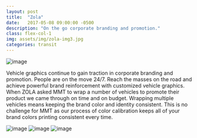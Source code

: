 ```yaml
---
layout: post
title:  "Zola"
date:   2017-05-08 09:00:00 -0500
description: "On the go corporate branding and promotion."
class: flex-col-1
img: assets/img/zola-img3.jpg
categories: transit
---
```

![image](../../assets/img/zola-hero.jpg "Zola hero image")

<span>V</span>ehicle graphics continue to gain traction in corporate branding and promotion. People are on the move 24/7. Reach the masses on the road and achieve powerful brand reinforcement with customized vehicle graphics. When ZOLA asked MMT to wrap a number of vehicles to promote their product we came through on time and on budget. Wrapping multiple vehicles means keeping the brand color and identity consistent. This is no challenge for MMT as our process of color calibration keeps all of your brand colors printing consistent every time.


![image](../../assets/img/zola-img1.jpg "some image")
![image](../../assets/img/zola-img5.jpg "some image")
![image](../../assets/img/zola-img6.jpg "some image")
